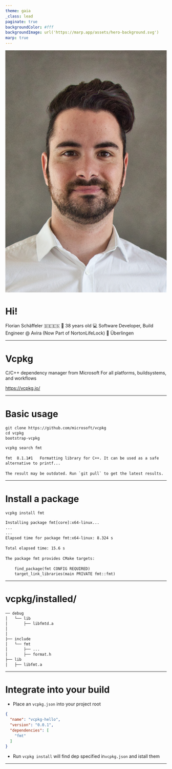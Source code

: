 ```yaml
---
theme: gaia
_class: lead
paginate: true
backgroundColor: #fff
backgroundImage: url('https://marp.app/assets/hero-background.svg')
marp: true
---
```



![bg left:40% 80%](assets/florian_schaeffeler.jpg)



# Hi!

Florian Schäffeler :de::es:
:birthday: 38 years old
:computer: Software Developer, Build Engineer @ Avira (Now Part of NortonLifeLock)
:round_pushpin: Überlingen

---

# **Vcpkg**

C/C++ dependency manager from Microsoft
For all platforms, buildsystems, and workflows

https://vcpkg.io/

---
# Basic usage

```shell
git clone https://github.com/microsoft/vcpkg
cd vcpkg
bootstrap-vcpkg

```
```shell
vcpkg search fmt

fmt  8.1.1#1   Formatting library for C++. It can be used as a safe alternative to printf...

The result may be outdated. Run `git pull` to get the latest results.
```
---
# Install a package

```shell
vcpkg install fmt
```
```
Installing package fmt[core]:x64-linux...
...
...
Elapsed time for package fmt:x64-linux: 8.324 s

Total elapsed time: 15.6 s

The package fmt provides CMake targets:

    find_package(fmt CONFIG REQUIRED)
    target_link_libraries(main PRIVATE fmt::fmt)

```
---
# vcpkg/installed/<arch>
```
── debug
│   └── lib
│       ├── libfmtd.a
│      
│      
├── include
│   └── fmt
│       ├── ...
│       ├── format.h
├── lib
│   ├── libfmt.a
```
---
# Integrate into your build
- Place an `vcpkg.json` into your project root
```json
{
  "name": "vcpkg-hello",
  "version": "0.0.1",
  "dependencies": [
	"fmt"
  ]
}
```
- Run `vcpkg install` will find dep specified in`vcpkg.json` and istall them
---

